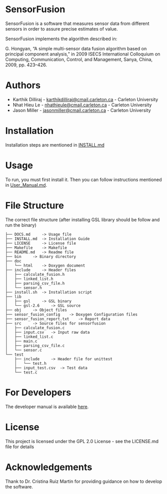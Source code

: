 # SensorFusion

SensorFusion is a software that measures sensor data from different sensors in order to assure precise estimates of value.

SensorFusion implements the algorithm described in:

G. Hongyan, “A simple multi-sensor data fusion algorithm based on principal component analysis,” in 2009 ISECS International Colloquium on Computing, Communication, Control, and Management, Sanya, China, 2009, pp. 423–426.

# Authors

- Karthik Dilliraj - karthikdilliraj@cmail.carleton.ca - Carleton University
- Nhat Hieu Le - nhathieule@cmail.carleton.ca - Carleton University
- Jason Miller - jasonmiller@cmail.carleton.ca - Carleton University

# Installation

Installation steps are mentioned in [INSTALL.md](https://github.com/karthikdilliraj/sensorfusion/blob/dev/INSTALL.md)

# Usage

To run, you must first install it. Then you can follow instructions mentioned in
[User_Manual.md](https://github.com/karthikdilliraj/sensorfusion/blob/dev/doc/User_Manual.md).

# File Structure

The correct file structure (after installing GSL library should be follow and run the binary)

```
├── DOCS.md 	-> Usage file
├── INSTALL.md 	-> Installation Guide
├── LICENSE 	-> License file
├── Makefile 	-> Makefile
├── README.md 	-> Readme file
├── bin 	-> Binary directory
├── doc
│   └── html 	-> Doxygen document
├── include 	-> Header files
│   ├── calculate_fusion.h
│   ├── linked_list.h
│   ├── parsing_csv_file.h
│   └── sensor.h
├── install.sh 	-> Installation script
├── lib
│   ├── gsl 	-> GSL binary
│   └── gsl-2.6 	-> GSL source
├── obj 	-> Object files
├── sensor_fusion_config 	-> Doxygen Configuration files
├── sensor_fusion_report.txt 	-> Report data
├── src 	-> Source files for sensorfusion
│   ├── calculate_fusion.c
│   ├── input.csv 	-> Input raw data
│   ├── linked_list.c
│   ├── main.c
│   ├── parsing_csv_file.c
│   └── sensor.c
└── test
    ├── include		-> Header file for unittest
    │   └── test.h
    ├── input_test.csv 	-> Test data
    └── test.c
```

# For Developers

The developer manual is available [here](https://github.com/karthikdilliraj/sensorfusion/blob/dev/doc/Developer_Manual.md).

# License

This project is licensed under the GPL 2.0 License - see the LICENSE.md file for details

# Acknowledgements

Thank to Dr. Cristina Ruiz Martin for providing guidance on how to develop the software.
